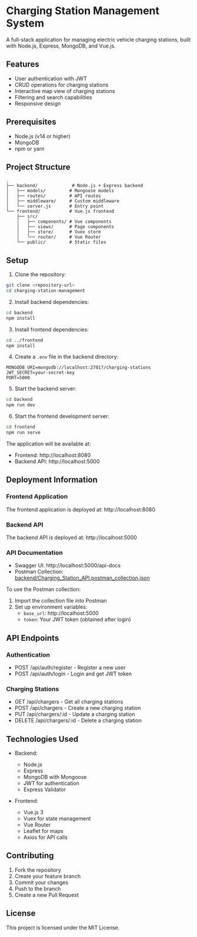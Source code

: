 # Charging Station Management System

A full-stack application for managing electric vehicle charging stations, built with Node.js, Express, MongoDB, and Vue.js.

## Features

- User authentication with JWT
- CRUD operations for charging stations
- Interactive map view of charging stations
- Filtering and search capabilities
- Responsive design

## Prerequisites

- Node.js (v14 or higher)
- MongoDB
- npm or yarn

## Project Structure

```
.
├── backend/             # Node.js + Express backend
│   ├── models/         # Mongoose models
│   ├── routes/         # API routes
│   ├── middleware/     # Custom middleware
│   └── server.js       # Entry point
└── frontend/           # Vue.js frontend
    ├── src/
    │   ├── components/ # Vue components
    │   ├── views/      # Page components
    │   ├── store/      # Vuex store
    │   └── router/     # Vue Router
    └── public/         # Static files
```

## Setup

1. Clone the repository:
```bash
git clone <repository-url>
cd charging-station-management
```

2. Install backend dependencies:
```bash
cd backend
npm install
```

3. Install frontend dependencies:
```bash
cd ../frontend
npm install
```

4. Create a `.env` file in the backend directory:
```
MONGODB_URI=mongodb://localhost:27017/charging-stations
JWT_SECRET=your-secret-key
PORT=5000
```

5. Start the backend server:
```bash
cd backend
npm run dev
```

6. Start the frontend development server:
```bash
cd frontend
npm run serve
```

The application will be available at:
- Frontend: http://localhost:8080
- Backend API: http://localhost:5000

## Deployment Information

### Frontend Application
The frontend application is deployed at: http://localhost:8080

### Backend API
The backend API is deployed at: http://localhost:5000

### API Documentation
- Swagger UI: http://localhost:5000/api-docs
- Postman Collection: [backend/Charging_Station_API.postman_collection.json](backend/Charging_Station_API.postman_collection.json)

To use the Postman collection:
1. Import the collection file into Postman
2. Set up environment variables:
   - `base_url`: http://localhost:5000
   - `token`: Your JWT token (obtained after login)

## API Endpoints

### Authentication
- POST /api/auth/register - Register a new user
- POST /api/auth/login - Login and get JWT token

### Charging Stations
- GET /api/chargers - Get all charging stations
- POST /api/chargers - Create a new charging station
- PUT /api/chargers/:id - Update a charging station
- DELETE /api/chargers/:id - Delete a charging station

## Technologies Used

- Backend:
  - Node.js
  - Express
  - MongoDB with Mongoose
  - JWT for authentication
  - Express Validator

- Frontend:
  - Vue.js 3
  - Vuex for state management
  - Vue Router
  - Leaflet for maps
  - Axios for API calls

## Contributing

1. Fork the repository
2. Create your feature branch
3. Commit your changes
4. Push to the branch
5. Create a new Pull Request

## License

This project is licensed under the MIT License. 